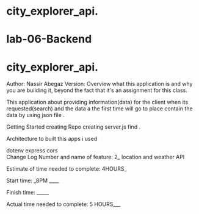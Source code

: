 # city_explorer_api.
# lab-06-Backend

# city_explorer_api.
Author: Nassir Abegaz Version: 
Overview
what this application is and why you are building it, beyond the fact that it's an assignment for this class.

This application about providing information(data) for the client when its requested(search) and the data a the first time will go to place contain the data by using json file .

Getting Started
creating Repo creating server.js find .

Architecture
to built this apps i used

dotenv 
express
 cors  
Change Log
Number and name of feature: 2_ location and weather API

Estimate of time needed to complete: 4HOURS_

Start time: _8PM ____

Finish time: _____

Actual time needed to complete: 5 HOURS___

